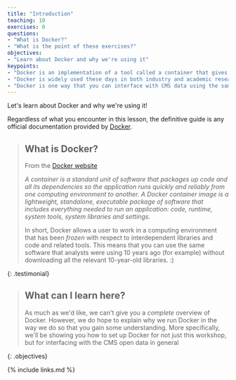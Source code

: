 ```yaml
---
title: "Introduction"
teaching: 10
exercises: 0
questions:
- "What is Docker?"
- "What is the point of these exercises?"
objectives:
- "Learn about Docker and why we're using it"
keypoints:
- "Docker is an implementation of a tool called a container that gives us a self-consistent computing environment"
- "Docker is widely used these days in both industry and academic research"
- "Docker is one way that you can interface with CMS data using the same computing tools as CMS collaborators"
---
```


Let's learn about Docker and why we're using it!

Regardless of what you encounter in this lesson, the definitive guide is any 
official documentation provided by [Docker](https://www.docker.com/).

> ## What is Docker?
>
> From the [Docker website](https://www.docker.com/resources/what-container)
>
> *A container is a standard unit of software that packages up code and all its dependencies so the application runs quickly and reliably from one computing environment to another. A Docker container image is a lightweight, standalone, executable package of software that includes everything needed to run an application: code, runtime, system tools, system libraries and settings.*
>
> In short, Docker allows a user to work in a computing environment that has been *frozen* with respect
> to interdependent libraries and code and related tools. This means that you can use the same software
> that analysts were using 10 years ago (for example) without downloading all the relevant 10-year-old
> libraries. :)
>
{: .testimonial}

> ## What can I learn here?
>
> As much as we'd like, we can't give you a *complete* overview of Docker. However, we do hope to explain
> why we run Docker in the way we do so that you gain some understanding. More specifically, we'll
> be showing you how to set up Docker for not just this workshop, but for interfacing with the 
> CMS open data in general
>
{: .objectives}



{% include links.md %}


